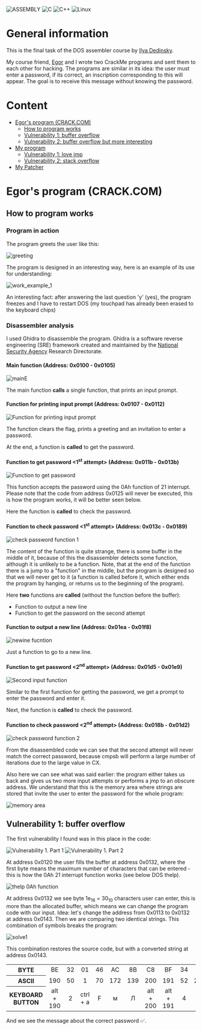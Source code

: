 ![ASSEMBLY](https://img.shields.io/badge/_-ASM-6E4C13.svg?style=for-the-badge)
![C](https://img.shields.io/badge/c-%2300599C.svg?style=for-the-badge&logo=c&logoColor=white)
![C++](https://img.shields.io/badge/c++-%2300599C.svg?style=for-the-badge&logo=c%2B%2B&logoColor=white)
![Linux](https://img.shields.io/badge/Linux-FCC624?style=for-the-badge&logo=linux&logoColor=black)

# General information

This is the final task of the DOS assembler course by [Ilya Dedinsky](https://github.com/ded32).

My course friend, [Egor](https://github.com/4Locker4) and I wrote two CrackMe programs and sent them to each other for hacking.
The programs are similar in its idea: the user must enter a password, if its correct, an inscription corresponding to this will appear. The goal is to receive this message without knowing the password.

# Content

- [Egor's program (CRACK.COM)](#Egor's-program-(CRACK.COM))
    - [How to program works](#How-to-program-works)         
    - [Vulnerability 1: buffer overflow](#Vulnerability-1:-buffer-overflow)
    - [Vulnerability 2: buffer overflow but more interesting](#Vulnerability-2:-buffer-overflow-but-more-interesting)
- [My program](#My-program)
    - [Vulnerability 1: love jmp](#Vulnerability-1:-love-jmp)
    - [Vulnerability 2: stack overflow](#Vulnerability-2:-stack-overflow)
- [My Patcher](#My-Patcher)

# Egor's program (CRACK.COM)

## How to program works

### Program in action

The program greets the user like this:

![greeting](imagesRDM/greeting.png)

The program is designed in an interesting way, here is an example of its use for understanding:

![work_example_1](imagesRDM/work_example_1.png)

An interesting fact: after answering the last question 'y' (yes), the program freezes and I have to restart DOS (my touchpad has already been erased to the keyboard chips)

### Disassembler analysis

I used Ghidra to disassemble the program. Ghidra is a software reverse engineering (SRE) framework created and maintained by the 
[National Security Agency](nsa) Research Directorate.

#### Main function (Address: 0x0100 - 0x0105)

![mainE](imagesRDM/main.png)

The main function **calls** a single function, that prints an input prompt.

#### Function for printing input prompt (Address: 0x0107 - 0x0112)

![Function for printing input prompt](imagesRDM/2func.png)

The function clears the flag, prints a greeting and an invitation to enter a password.

At the end, a function is **called** to get the password.

#### Function to get password <1<sup>st</sup> attempt> (Address: 0x011b - 0x013b)

![Function to get password](imagesRDM/inputfunc.png)

This function accepts the password using the 0Ah function of 21 interrupt. Please note that the code from address 0x0125 will never be executed, this is how the program works, it will be better seen below.

Here the function is **called** to check the password.

#### Function to check password <1<sup>st</sup> attempt> (Address: 0x013c - 0x0189)

![check password function 1](imagesRDM/checkfunc1try.png)

The content of the function is quite strange, there is some buffer in the middle of it, because of this the disassembler detects some function, although it is unlikely to be a function.
Note, that at the end of the function there is a jump to a "function" in the middle, but the program is designed so that we will never get to it (a function is called before it, which either ends the program by hanging, or returns us to the beginning of the program).

Here **two** functions are **called** (without the function before the buffer):
 - Function to output a new line
 - Function to get the password on the second attempt

#### Function to output a new line (Address: 0x01ea - 0x01f8)

![newine fucntion](imagesRDM/newline.png)

Just a function to go to a new line.

#### Function to get password <2<sup>nd</sup> attempt> (Address: 0x01d5 - 0x01e9)

![Second input function](imagesRDM/secondinput.png)

Similar to the first function for getting the password, we get a prompt to enter the password and enter it.

Next, the function is **called** to check the password.

#### Function to check password <2<sup>nd</sup> attempt> (Address: 0x018b - 0x01d2)

![check password function 2](imagesRDM/checkfunc2try.png)

From the disassembled code we can see that the second attempt will never match the correct password, because cmpsb will perform a large number of iterations due to the large value in CX.

Also here we can see what was said earlier: the program either takes us back and gives us two more input attempts or performs a jmp to an obscure address. 
We understand that this is the memory area where strings are stored that invite the user to enter the password for the whole program:

![memory area](imagesRDM/memoryarea.png)

## Vulnerability 1: buffer overflow

The first vulnerability I found was in this place in the code:

![Vulnerability 1. Part 1](imagesRDM/vuln1a.png)
![Vulnerability 1. Part 2](imagesRDM/vuln1b.png)

At address 0x0120 the user fills the buffer at address 0x0132, where the first byte means the maximum number of characters that can be entered - this is how the 0Ah 21 interrupt function works (see below DOS thelp). 

![thelp 0Ah function](imagesRDM/thelp0Ah.png)

At address 0x0132 we see byte 1e<sub>16</sub> = 30<sub>10</sub> characters user can enter, this is more than the allocated buffer, which means we can change the program code with our input. 
Idea: let's change the address from 0x0113 to 0x0132 at address 0x0143. Then we are comparing two identical strings. This combination of symbols breaks the program:

![solve1](imagesRDM/solve1.png)

This combination restores the source code, but with a converted string at address 0x0143. 

<table>
    <tr>
        <th> BYTE </th>
        <td style="text-align: center;"> BE </td>
        <td style="text-align: center;"> 32 </td>
        <td style="text-align: center;"> 01 </td>
        <td style="text-align: center;"> 46 </td>
        <td style="text-align: center;"> AC </td>
        <td style="text-align: center;"> 8B </td>
        <td style="text-align: center;"> С8 </td>
        <td style="text-align: center;"> BF </td>
        <td style="text-align: center;"> 34 </td>
        <td style="text-align: center;"> EB </td>
        <td style="text-align: center;"> 23 </td>
    </tr>
    <tr>
        <th> ASCII </th>
        <td style="text-align: center;"> 190 </td>
        <td style="text-align: center;"> 50 </td>
        <td style="text-align: center;"> 1 </td>
        <td style="text-align: center;"> 70 </td>
        <td style="text-align: center;"> 172 </td>
        <td style="text-align: center;"> 139 </td>
        <td style="text-align: center;"> 200 </td>
        <td style="text-align: center;"> 191 </td>
        <td style="text-align: center;"> 52 </td>
        <td style="text-align: center;"> 235 </td>
        <td style="text-align: center;"> 35 </td>
    </tr>
    <tr>
        <th> KEYBOARD BUTTON </th>
        <td style="text-align: center;"> alt + 190 </td>
        <td style="text-align: center;"> 2 </td>
        <td style="text-align: center;"> ctrl + a </td>
        <td style="text-align: center;"> F </td>
        <td style="text-align: center;"> м </td>
        <td style="text-align: center;"> Л </td>
        <td style="text-align: center;"> alt + 200 </td>
        <td style="text-align: center;"> alt + 191 </td>
        <td style="text-align: center;"> 4 </td>
        <td style="text-align: center;"> ы </td>
        <td style="text-align: center;"> # </td>
    </tr>
</table>

And we see the message about the correct password :white_check_mark:.


